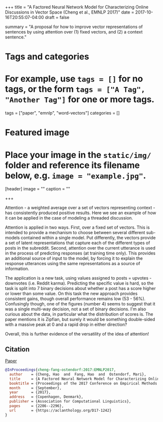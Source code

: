 +++
title = "A Factored Neural Network Model for Characterizing Online Discussions in Vector Space (Cheng et al., EMNLP 2017)"
date = 2017-10-16T20:55:07-04:00
draft = false

summary = "A proposal for how to improve vector representations of sentences by using attention over (1) fixed vectors, and (2) a context sentence."

# Tags and categories
# For example, use `tags = []` for no tags, or the form `tags = ["A Tag", "Another Tag"]` for one or more tags.
tags = ["paper", "emnlp", "word-vectors"]
categories = []

# Featured image
# Place your image in the `static/img/` folder and reference its filename below, e.g. `image = "example.jpg"`.
[header]
image = ""
caption = ""

+++

Attention - a weighted average over a set of vectors representing context - has consistently produced positive results.
Here we see an example of how it can be applied in the case of modeling a threaded discussion.

Attention is applied in two ways.
First, over a fixed set of vectors.
This is intended to provide a mechanism to choose between several different sub-models contained within a single model.
Put differently, the vectors provide a set of latent representations that capture each of the different types of posts in the subreddit.
Second, attention over the current utterance is used in the process of predicting responses (at training time only).
This provides an additional source of input to the model, by forcing it to explain the response utterances using the same representations as a source of information.

The application is a new task, using values assigned to posts = upvotes - downvotes (i.e. Reddit karma).
Predicting the specific value is hard, so the task is split into 7 binary decisions about whether a post has a score higher or lower than some value.
On this task the new approach provides consistent gains, though overall performance remains low (53 - 56%).
Confusingly though, one of the figures (number 4) seems to suggest that it was a single multi-way decision, not a set of binary decisions.
I'm also curious about the data, in particular what the distribution of scores is.
The paper mentions it is Zipfian, but surely it would be something double-sided with a massive peak at 0 and a rapid drop in either direction?

Overall, this is further evidence of the versatility of the idea of attention!

## Citation

[Paper](https://aclanthology.org/D17-1242.pdf)

```bibtex
@InProceedings{cheng-fang-ostendorf:2017:EMNLP2017,
  author    = {Cheng, Hao  and  Fang, Hao  and  Ostendorf, Mari},
  title     = {A Factored Neural Network Model for Characterizing Online Discussions in Vector Space},
  booktitle = {Proceedings of the 2017 Conference on Empirical Methods in Natural Language Processing},
  month     = {September},
  year      = {2017},
  address   = {Copenhagen, Denmark},
  publisher = {Association for Computational Linguistics},
  pages     = {2286--2296},
  url       = {https://aclanthology.org/D17-1242}
}
```

